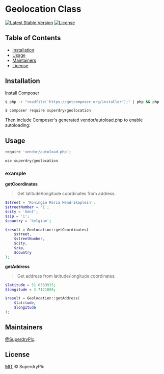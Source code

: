 # Geolocation Class
[![Latest Stable Version](http://img.shields.io/packagist/v/superdry/geolocation.svg)](https://packagist.org/packages/superdry/geolocation)
[![License](http://img.shields.io/badge/license-MIT-lightgrey.svg)](https://github.com/superdry/geolocation/blob/master/LICENSE)

## Table of Contents

- [Installation](#Installation)
- [Usage](#Usage)
- [Maintainers](#Maintainers)
- [License](#License)

## Installation

Install Composer
```sh
$ php -r "readfile('https://getcomposer.org/installer');" | php && php composer.phar install
```

```sh
$ composer require superdry/geolocation
```

Then include Composer's generated vendor/autoload.php to enable autoloading:


## Usage

```sh
require 'vendor/autoload.php';

use superdry/geolocation
```

### example

**getCoordinates**

> Get latitude/longitude coordinates from address.

``` php
$street = 'Koningin Maria Hendrikaplein';
$streetNumber = '1';
$city = 'Gent';
$zip = '1';
$country = 'belgium';

$result = Geolocation::getCoordinates(
    $street,
    $streetNumber,
    $city,
    $zip,
    $country
);
```

**getAddress**

> Get address from latitude/longitude coordinates.

``` php
$latitude = 51.0363935;
$longitude = 3.7121008;

$result = Geolocation::getAddress(
    $latitude,
    $longitude
);
```

## Maintainers

[@SuperdryPlc](https://github.com/SuperdryPlc).


## License
[MIT](LICENSE) © SuperdryPlc